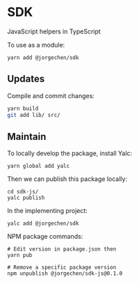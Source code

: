 # SDK

JavaScript helpers in TypeScript

To use as a module:

```shell script
yarn add @jorgechen/sdk
```

## Updates

Compile and commit changes:

```sh
yarn build
git add lib/ src/
```

## Maintain

To locally develop the package, install Yalc:

```shell script
yarn global add yalc
```

Then we can publish this package locally: 

```shell script
cd sdk-js/
yalc publish
```

In the implementing project:
```shell script
yalc add @jorgechen/sdk
```

NPM package commands:
```shell script
# Edit version in package.json then
yarn pub  

# Remove a specific package version
npm unpublish @jorgechen/sdk-js@0.1.0
```
